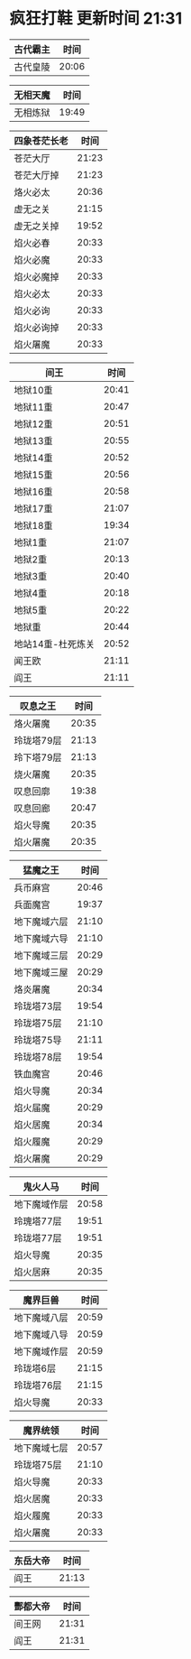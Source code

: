 # 疯狂打鞋 更新时间 21:31

| 古代霸主   | 时间    |
|--------|-------|
| 古代皇陵 | 20:06 |

| 无相天魔   | 时间    |
|--------|-------|
| 无相炼狱 | 19:49 |

| 四象苍茫长老   | 时间    |
|--------|-------|
| 苍茫大厅 | 21:23 |
| 苍茫大厅掉 | 21:23 |
| 烙火必太 | 20:36 |
| 虚无之关 | 21:15 |
| 虚无之关掉 | 19:52 |
| 焰火必春 | 20:33 |
| 焰火必魔 | 20:33 |
| 焰火必魔掉 | 20:33 |
| 焰火必太 | 20:33 |
| 焰火必询 | 20:33 |
| 焰火必询掉 | 20:33 |
| 焰火屠魔 | 20:33 |

| 间王   | 时间    |
|--------|-------|
| 地狱10重 | 20:41 |
| 地狱11重 | 20:47 |
| 地狱12重 | 20:51 |
| 地狱13重 | 20:55 |
| 地狱14重 | 20:52 |
| 地狱15重 | 20:56 |
| 地狱16重 | 20:58 |
| 地狱17重 | 21:07 |
| 地狱18重 | 19:34 |
| 地狱1重 | 21:07 |
| 地狱2重 | 20:13 |
| 地狱3重 | 20:40 |
| 地狱4重 | 20:18 |
| 地狱5重 | 20:22 |
| 地狱重 | 20:44 |
| 地站14重-杜死炼关 | 20:52 |
| 闻王欧 | 21:11 |
| 阎王 | 21:11 |

| 叹息之王   | 时间    |
|--------|-------|
| 烙火屠魔 | 20:35 |
| 玲珑塔79层 | 21:13 |
| 玲下塔79层 | 21:13 |
| 烧火屠魔 | 20:35 |
| 叹息回廓 | 19:38 |
| 叹息回廊 | 20:47 |
| 焰火导魔 | 20:35 |
| 焰火屠魔 | 20:35 |

| 猛魔之王   | 时间    |
|--------|-------|
| 兵币麻宫 | 20:46 |
| 兵面魔宫 | 19:37 |
| 地下魔域六层 | 21:10 |
| 地下魔域六导 | 21:10 |
| 地下魔域三层 | 20:29 |
| 地下魔域三屋 | 20:29 |
| 烙炎屠魔 | 20:34 |
| 玲珑塔73层 | 19:54 |
| 玲珑塔75层 | 21:10 |
| 玲珑塔75导 | 21:11 |
| 玲珑塔78层 | 19:54 |
| 铁血魔宫 | 20:46 |
| 焰火导魔 | 20:34 |
| 焰火届魔 | 20:29 |
| 焰火居魔 | 20:34 |
| 焰火履魔 | 20:29 |
| 焰火屠魔 | 20:29 |

| 鬼火人马   | 时间    |
|--------|-------|
| 地下魔域作层 | 20:58 |
| 玲瑰塔77层 | 19:51 |
| 玲珑塔77层 | 19:51 |
| 焰火导魔 | 20:35 |
| 焰火居麻 | 20:35 |

| 魔界巨兽   | 时间    |
|--------|-------|
| 地下魔域八层 | 20:59 |
| 地下魔域八导 | 20:59 |
| 地下魔域作层 | 20:59 |
| 玲珑塔6层 | 21:15 |
| 玲珑塔76层 | 21:15 |
| 焰火导魔 | 20:33 |

| 魔界统领   | 时间    |
|--------|-------|
| 地下魔域七层 | 20:57 |
| 玲珑塔75层 | 21:10 |
| 焰火导魔 | 20:33 |
| 焰火居魔 | 20:33 |
| 焰火履魔 | 20:33 |
| 焰火屠魔 | 20:33 |

| 东岳大帝   | 时间    |
|--------|-------|
| 阎王 | 21:13 |

| 酆都大帝   | 时间    |
|--------|-------|
| 间王网 | 21:31 |
| 阎王 | 21:31 |